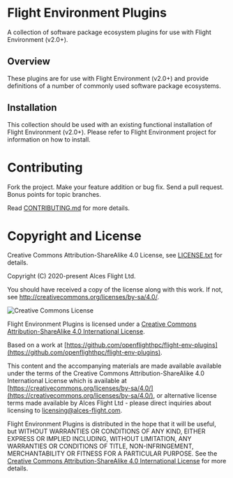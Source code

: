 # Flight Environment Plugins

A collection of software package ecosystem plugins for use with Flight
Environment (v2.0+).

## Overview

These plugins are for use with Flight Environment (v2.0+) and provide
definitions of a number of commonly used software package ecosystems.

## Installation

This collection should be used with an existing functional
installation of Flight Environment (v2.0+). Please refer to Flight
Environment project for information on how to install.

# Contributing

Fork the project. Make your feature addition or bug fix. Send a pull
request. Bonus points for topic branches.

Read [CONTRIBUTING.md](CONTRIBUTING.md) for more details.

# Copyright and License

Creative Commons Attribution-ShareAlike 4.0 License, see [LICENSE.txt](LICENSE.txt) for details.

Copyright (C) 2020-present Alces Flight Ltd.

You should have received a copy of the license along with this work.
If not, see <http://creativecommons.org/licenses/by-sa/4.0/>.

![Creative Commons License](https://i.creativecommons.org/l/by-sa/4.0/88x31.png)

Flight Environment Plugins is licensed under a [Creative Commons Attribution-ShareAlike 4.0 International License](http://creativecommons.org/licenses/by-sa/4.0/).

Based on a work at [https://github.com/openflighthpc/flight-env-plugins](https://github.com/openflighthpc/flight-env-plugins).

This content and the accompanying materials are made available available
under the terms of the Creative Commons Attribution-ShareAlike 4.0
International License which is available at [https://creativecommons.org/licenses/by-sa/4.0/](https://creativecommons.org/licenses/by-sa/4.0/),
or alternative license terms made available by Alces Flight Ltd -
please direct inquiries about licensing to
[licensing@alces-flight.com](mailto:licensing@alces-flight.com).

Flight Environment Plugins is distributed in the hope that it will be useful, but
WITHOUT WARRANTIES OR CONDITIONS OF ANY KIND, EITHER EXPRESS OR
IMPLIED INCLUDING, WITHOUT LIMITATION, ANY WARRANTIES OR CONDITIONS OF
TITLE, NON-INFRINGEMENT, MERCHANTABILITY OR FITNESS FOR A PARTICULAR
PURPOSE. See the [Creative Commons Attribution-ShareAlike 4.0
International License](https://creativecommons.org/licenses/by-sa/4.0/) for more
details.
